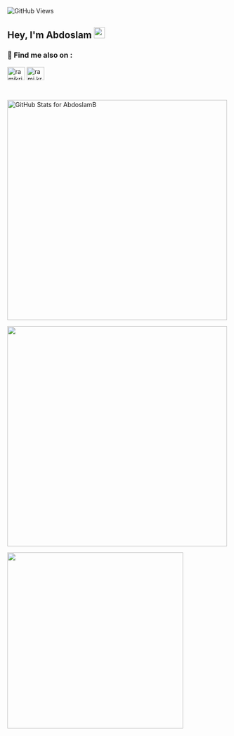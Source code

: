 
![GitHub Views](https://komarev.com/ghpvc/?username=AbdoslamB&color=2f96c0)

## Hey, I'm Abdoslam <img src="https://media.giphy.com/media/hvRJCLFzcasrR4ia7z/giphy.gif" width="25">

### 🔗  Find me also on :
<!--START_SECTION:Find me also on-->
<p align="left">
<a href="https://www.linkedin.com/in/abdoslambaabbad/" target="blank"><img align="center" src="https://raw.githubusercontent.com/rahuldkjain/github-profile-readme-generator/master/src/images/icons/Social/linked-in-alt.svg" alt="ramikrispin" height="30" width="40" /></a>
<a href="https://www.instagram.com/abdoslambaabbad/" target="blank"><img align="center" src="https://raw.githubusercontent.com/rahuldkjain/github-profile-readme-generator/master/src/images/icons/Social/instagram.svg" alt="rami.krispin" height="30" width="40" /></a>
<!--END_SECTION:Find me also on-->
  
&nbsp;
  
<!-- START_SECTION:github-readme-streak-stats-themes -->
<p align="left">
<img src="https://github-readme-stats.vercel.app/api?username=AbdoslamB&show_icons=true&include_all_commits=true&count_private=true&theme=blue-green&bg_color=00000000" alt="GitHub Stats for AbdoslamB" width="500">
</p>

<p align="left">
<img src="https://github-readme-streak-stats.herokuapp.com?user=AbdoslamB&theme=blue-green&background=00000000" width="500">
</p>

<p align="left">
<img src="https://github-readme-stats.vercel.app/api/top-langs/?username=abdoslamB&theme=blue-green&bg_color=00000000&hide_border=true" width="400">
</p>
<!--END_SECTION:github-readme-streak-stats-themes-->
